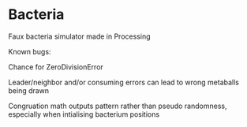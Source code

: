 # Bacteria
Faux bacteria simulator made in Processing

Known bugs:

Chance for ZeroDivisionError

Leader/neighbor and/or consuming errors can lead to wrong metaballs being drawn

Congruation math outputs pattern rather than pseudo randomness, especially when intialising bacterium positions
